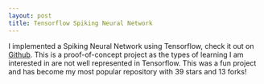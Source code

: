 ```yaml
---
layout: post
title: Tensorflow Spiking Neural Network
---
```


I implemented a Spiking Neural Network using Tensorflow, check it out on [Github](https://github.com/jotia1/spiking-net-tensorflow). 
This is a proof-of-concept project as the types of learning I am interested in are not well represented in Tensorflow. 
This was a fun project and has become my most popular repository with 39 stars and 13 forks! 